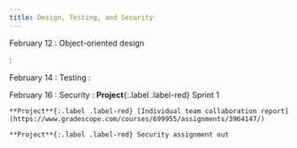 ```yaml
---
title: Design, Testing, and Security
---
```


February 12
: Object-oriented design

  : 

February 14
: Testing
  : 

February 16
: Security
  : **Project**{:.label .label-red} Sprint 1
   
    **Project**{:.label .label-red} [Individual team collaboration report](https://www.gradescope.com/courses/699955/assignments/3964147/)

    **Project**{:.label .label-red} Security assignment out

